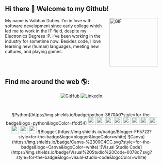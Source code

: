 ## Hi there 👋 Welcome to my Github! 	

<img align="right" alt="GIF" height="160px" src="https://media.giphy.com/media/MeJgB3yMMwIaHmKD4z/giphy.gif" />

My name is Vaibhav Dubey. I'm in love with software development since early college which led me to work in the IT field, despite my Electronics Degress :P. I've been working in the industry for  sometime now. Besides code, I love learning new (human) languages, meeting new cultures, and playing games. 

<br/>
<br/>

## Find me around the web 🌎: 
<p align="center">
	<a href="https://github.com/Vaibhav-Dubey"><img src="https://img.shields.io/github/followers/dubey.svg?label=GitHub&style=social" alt="GitHub"></a>
	<a href="https://www.linkedin.com/in/vaibhav-dubey-2a3295131/"><img src="https://img.shields.io/badge/LinkedIn--_.svg?style=social&logo=linkedin" alt="LinkedIn"></a>
</p>

<br/>

<p align="center">
![Python](https://img.shields.io/badge/python-3670A0?style=for-the-badge&logo=python&logoColor=ffdd54)
<img src="https://img.shields.io/badge/javascript-%23F7DF1E.svg?&style=for-the-badge&logo=javascript&logoColor=black" height="25"/>
<img src="https://img.shields.io/badge/typescript%20-%23007ACC.svg?&style=for-the-badge&logo=typescript&logoColor=white" height="25"/>
<img src="https://img.shields.io/badge/bootstrap%20-%23563D7C.svg?&style=for-the-badge&logo=bootstrap&logoColor=white" height="25"/>
<img src="https://img.shields.io/badge/node.js%20-%2343853D.svg?&style=for-the-badge&logo=node.js&logoColor=white" height="25"/>
<img src="https://img.shields.io/badge/express.js%20-%23404d59.svg?&style=for-the-badge" height="25"/>
<img src="https://img.shields.io/badge/react%20-%2320232a.svg?&style=for-the-badge&logo=react&logoColor=%2361DAFB" height="25"/>
<img src="https://img.shields.io/badge/angular%20-%23DD0031.svg?&style=for-the-badge&logo=angular&logoColor=white" height="25"/>
<img src="https://img.shields.io/badge/-GitHub-181717?style=flat-square&logo=github" height="25"/>
<img src="https://img.shields.io/badge/MongoDB-%234ea94b.svg?&style=for-the-badge&logo=mongodb&logoColor=white" height="25"/>
<img src="https://img.shields.io/badge/Microsoft%20Azure-0089D6?logo=microsoft-azure&logoColor=white&style=for-the-badge" height="25"/>
<img src="https://img.shields.io/badge/-npm-CB3837?style=flat-square&logo=npm" height="25"/>
![Blogger](https://img.shields.io/badge/Blogger-FF5722?style=for-the-badge&logo=blogger&logoColor=white)
![Canva](https://img.shields.io/badge/Canva-%2300C4CC.svg?style=for-the-badge&logo=Canva&logoColor=white)
![Visual Studio Code](https://img.shields.io/badge/Visual%20Studio%20Code-0078d7.svg?style=for-the-badge&logo=visual-studio-code&logoColor=white)

	
</p>
